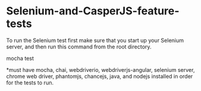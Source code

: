 # Selenium-and-CasperJS-feature-tests


To run the Selenium test first make sure that you start up your Selenium server, and then run this command from the root directory.

mocha test

*must have mocha, chai, webdriverio, webdriverjs-angular, selenium server, chrome web driver, phantomjs, chancejs, java, and nodejs installed in order for the tests to run.
